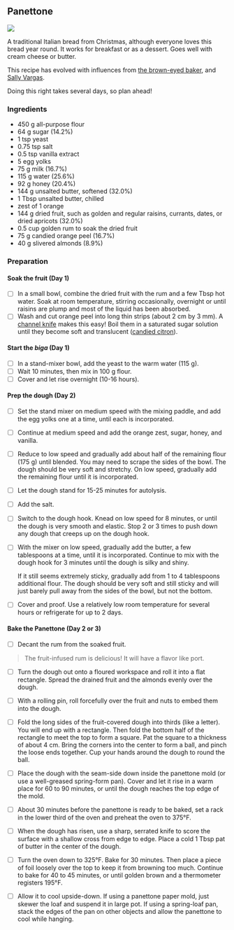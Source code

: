 ## Panettone

![](https://i.imgur.com/u0plbkI.jpg)

A traditional Italian bread from Christmas, although everyone loves this bread year round. It works for breakfast or as a dessert. Goes well with cream cheese or butter. 

This recipe has evolved with influences from [the brown-eyed baker](https://www.browneyedbaker.com/panettone-recipe/), and [Sally Vargas](https://www.simplyrecipes.com/recipes/panettone/). 

Doing this right takes several days, so plan ahead!

### Ingredients

- 450 g all-purpose flour
- 64 g sugar (14.2%)
- 1 tsp yeast
- 0.75 tsp salt
- 0.5 tsp vanilla extract
- 5  egg yolks
- 75 g milk (16.7%)
- 115 g water (25.6%)
- 92 g honey (20.4%)
- 144 g unsalted butter, softened (32.0%)
- 1 Tbsp unsalted butter, chilled
- zest of 1 orange
- 144 g dried fruit, such as golden and regular raisins, currants, dates, or dried apricots (32.0%)
- 0.5 cup golden rum to soak the dried fruit
- 75 g candied orange peel (16.7%)
- 40 g slivered almonds (8.9%)

### Preparation

#### Soak the fruit (Day 1)

- [ ] In a small bowl, combine the dried fruit with the rum and a few Tbsp hot water. Soak at room temperature, stirring occasionally, overnight or until raisins are plump and most of the liquid has been absorbed.
- [ ] Wash and cut orange peel into long thin strips (about 2 cm by 3 mm). A [channel knife](https://www.youtube.com/watch?v=eYtUR4zZMdk) makes this easy! Boil them in a saturated sugar solution until they become soft and translucent ([candied citron](https://www.aspicyperspective.com/the-easiest-candied-orange-peel-recipe/)).

#### Start the *biga* (Day 1)

- [ ] In a stand-mixer bowl, add the yeast to the warm water (115 g). 
- [ ] Wait 10 minutes, then mix in 100 g flour.
- [ ] Cover and let rise overnight (10-16 hours).

#### Prep the dough (Day 2)

- [ ] Set the stand mixer on medium speed with the mixing paddle, and add the egg yolks one at a time, until each is incorporated. 

- [ ] Continue at medium speed and add the orange zest, sugar, honey, and vanilla.

- [ ] Reduce to low speed and gradually add about half of the remaining flour (175 g) until blended. You may need to scrape the sides of the bowl. The dough should be very soft and stretchy. On low speed, gradually add the remaining flour until it is incorporated.

- [ ] Let the dough stand for 15-25 minutes for autolysis.

- [ ] Add the salt.

- [ ] Switch to the dough hook. Knead on low speed for 8 minutes, or until the dough is very smooth and elastic. Stop 2 or 3 times to push down any dough that creeps up on the dough hook.

- [ ] With the mixer on low speed, gradually add the butter, a few tablespoons at a time, until it is incorporated. Continue to mix with the dough hook for 3 minutes until the dough is silky and shiny.

  If it still seems extremely sticky, gradually add from 1 to 4 tablespoons additional flour. The dough should be very soft and still sticky and will just barely pull away from the sides of the bowl, but not the bottom.

- [ ] Cover and proof. Use a relatively low room temperature for several hours or refrigerate for up to 2 days.

#### Bake the Panettone (Day 2 or 3)

- [ ] Decant the rum from the soaked fruit. 

> The fruit-infused rum is delicious! It will have a flavor like port.

- [ ] Turn the dough out onto a floured workspace and roll it into a flat rectangle. Spread the drained fruit and the almonds evenly over the dough. 
- [ ] With a rolling pin, roll forcefully over the fruit and nuts to embed them into the dough.
- [ ] Fold the long sides of the fruit-covered dough into thirds (like a letter). You will end up with a rectangle. Then fold the bottom half of the rectangle to meet the top to form a square. Pat the square to a thickness of about 4 cm. Bring the corners into the center to form a ball, and pinch the loose ends together. Cup your hands around the dough to round the ball.
- [ ] Place the dough with the seam-side down inside the panettone mold (or use a well-greased spring-form pan). Cover and let it rise in a warm place for 60 to 90 minutes, or until the dough reaches the top edge of the mold. 
- [ ] About 30 minutes before the panettone is ready to be baked, set a rack in the lower third of the oven and preheat the oven to 375°F.
- [ ] When the dough has risen, use a sharp, serrated knife to score the surface with a shallow cross from edge to edge. Place a cold 1 Tbsp pat of butter in the center of the dough.
- [ ] Turn the oven down to 325°F. Bake for 30 minutes. Then place a piece of foil loosely over the top to keep it from browning too much. Continue to bake for 40 to 45 minutes, or until golden brown and a thermometer registers 195°F. 
- [ ] Allow it to cool upside-down. If using a panettone paper mold, just skewer the loaf and suspend it in large pot. If using a spring-loaf pan, stack the edges of the pan on other objects and allow the panettone to cool while hanging.

